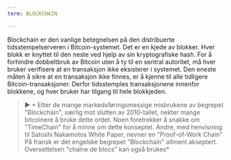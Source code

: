 ```yaml
---
term: BLOCKCHAIN

---
```

Blockchain er den vanlige betegnelsen på den distribuerte tidsstempelserveren i Bitcoin-systemet. Det er en kjede av blokker. Hver blokk er knyttet til den neste ved hjelp av sin kryptografiske hash. For å forhindre dobbeltbruk av Bitcoin uten å ty til en sentral autoritet, må hver bruker verifisere at en transaksjon ikke eksisterer i systemet. Den eneste måten å sikre at en transaksjon ikke finnes, er å kjenne til alle tidligere Bitcoin-transaksjoner. Derfor tidsstemples transaksjonene innenfor blokkene, og hver bruker har tilgang til hele blokkjeden.

> ► * Etter de mange markedsføringsmessige misbrukene av begrepet "Blockchain", særlig mot slutten av 2010-tallet, nekter mange bitcoinere å bruke dette ordet. Noen foretrekker å snakke om "TimeChain" for å minne om dette konseptet. Andre, med henvisning til Satoshi Nakamotos White Paper, nevner en "Proof-of-Work Chain" På fransk er det engelske begrepet "Blockchain" allment akseptert. Oversettelsen "chaîne de blocs" kan også brukes*